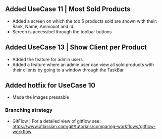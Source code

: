 ## Added UseCase 11 | Most Sold Products
- Added a screen on which the top 5 products sold are shown with their: Rank, Name, Ammount and Id.
- Screen is accessibel through the toolbar buttons

## Added UseCase 13 | Show Client per Product
- Added the feature for admin users
- Added a feature where an admin user can view all sold products with their clients by going to a window through the TaskBar

## Added hotfix for UseCase 10
- Made the images pressable


### Branching strategy
- GitFlow | For a detailed view of gitflow see: https://www.atlassian.com/git/tutorials/comparing-workflows/gitflow-workflow
